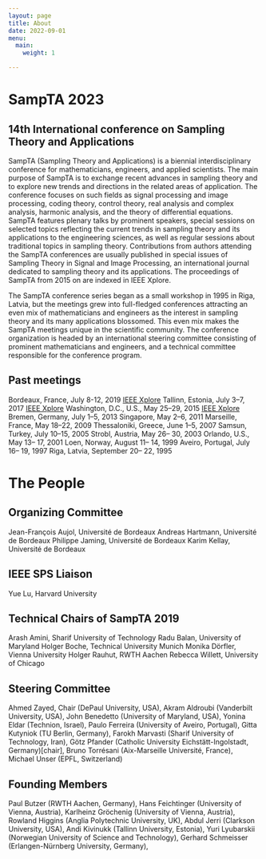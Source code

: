 ```yaml
---
layout: page
title: About
date: 2022-09-01
menu:
  main:
    weight: 1

---
```

# SampTA 2023
## 14th International conference on **Sampling Theory and Applications**

SampTA (Sampling Theory and Applications) is a biennial interdisciplinary conference for mathematicians, engineers, and applied scientists. The main purpose of SampTA is to exchange recent advances in sampling theory and to explore new trends and directions in the related areas of application. The conference focuses on such fields as signal processing and image processing, coding theory, control theory, real analysis and complex analysis, harmonic analysis, and the theory of differential equations. SampTA features plenary talks by prominent speakers, special sessions on selected topics reflecting the current trends in sampling theory and its applications to the engineering sciences, as well as regular sessions about traditional topics in sampling theory. Contributions from authors attending the SampTA conferences are usually published in special issues of Sampling Theory in Signal and Image Processing, an international journal dedicated to sampling theory and its applications. The proceedings of SampTA from 2015 on are indexed in IEEE Xplore.

The SampTA conference series began as a small workshop in 1995 in Riga, Latvia, but the meetings grew into full-fledged conferences attracting an even mix of mathematicians and engineers as the interest in sampling theory and its many applications blossomed. This even mix makes the SampTA meetings unique in the scientific community. The conference organization is headed by an international steering committee consisting of prominent mathematicians and engineers, and a technical committee responsible for the conference program.

## Past meetings
Bordeaux, France, July 8-12, 2019 [IEEE Xplore](https://ieeexplore.ieee.org/search/searchresult.jsp?queryText=sampTA&ranges=2019_2019_Year)
Tallinn, Estonia, July 3–7, 2017  [IEEE Xplore](https://ieeexplore.ieee.org/search/searchresult.jsp?queryText=sampTA&ranges=2017_2017_Year)
Washington, D.C., U.S., May 25–29, 2015 [IEEE Xplore](https://ieeexplore.ieee.org/search/searchresult.jsp?queryText=sampTA&ranges=2015_2015_Year)
Bremen, Germany, July 1–5, 2013
Singapore, May 2–6, 2011
Marseille, France, May 18–22, 2009
Thessaloniki, Greece, June 1–5, 2007
Samsun, Turkey, July 10–15, 2005
Strobl, Austria, May 26– 30, 2003
Orlando, U.S., May 13– 17, 2001
Loen, Norway, August 11– 14, 1999
Aveiro, Portugal, July 16– 19, 1997
Riga, Latvia, September 20– 22, 1995

# The People
## Organizing Committee

Jean-François Aujol, Université de Bordeaux 
Andreas Hartmann, Université de Bordeaux
Philippe Jaming, Université de Bordeaux
Karim Kellay, Université de Bordeaux

## IEEE SPS Liaison

Yue Lu, Harvard University

## Technical Chairs of SampTA 2019

Arash Amini, Sharif University of Technology
Radu Balan, University of Maryland
Holger Boche, Technical University Munich
Monika Dörfler, Vienna University
Holger Rauhut, RWTH Aachen
Rebecca Willett, University of Chicago

## Steering Committee

Ahmed Zayed, Chair (DePaul University, USA),
Akram Aldroubi  (Vanderbilt University, USA),
John Benedetto  (University of Maryland, USA),
Yonina Eldar  (Technion, Israel),
Paulo Ferreira  (University of Aveiro, Portugal),
Gitta Kutyniok  (TU Berlin, Germany),
Farokh Marvasti  (Sharif University of Technology, Iran),
Götz Pfander (Catholic University Eichstätt-Ingolstadt, Germany)[chair],
Bruno Torrésani  (Aix-Marseille Université, France),
Michael Unser  (EPFL, Switzerland)

## Founding Members

Paul Butzer  (RWTH Aachen, Germany), 
Hans Feichtinger  (University of Vienna, Austria), 
Karlheinz Gröchenig (University of Vienna, Austria), 
Rowland Higgins (Anglia Polytechnic University, UK), 
Abdul Jerri  (Clarkson University, USA), 
Andi Kivinukk  (Tallinn University, Estonia), 
Yuri Lyubarskii  (Norwegian University of Science and Technology), 
Gerhard Schmeisser  (Erlangen-Nürnberg University, Germany),

